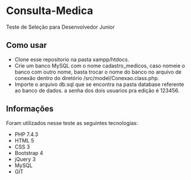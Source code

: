 # Consulta-Medica
Teste de Seleção para Desenvolvedor Junior

## Como usar
* Clone esse repositorio na pasta xampp/htdocs.
* Crie um banco MySQL com o nome cadastro_medicos, caso nomeie o banco com outro nome, basta trocar o nome do banco no arquivo de conexão dentro do diretório /src/model/Conexao.class.php.
* Importe o arquivo db.sql que se encontra na pasta database referente ao banco de dados. a senha dos dois usuarios pra edição é 123456.

## Informações
Foram utilizados nesse teste as seguintes tecnologias:

* PHP 7.4.3
* HTML 5
* CSS 3
* Bootstrap 4
* jQuery 3
* MySQL
* GIT